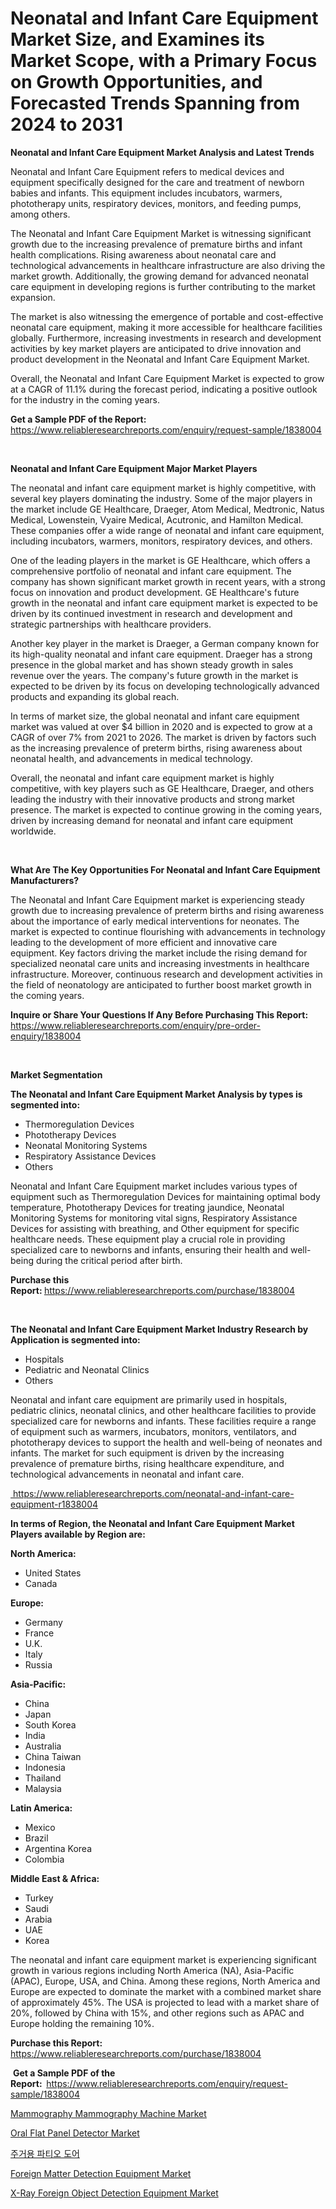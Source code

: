 <p><h1>Neonatal and Infant Care Equipment Market Size, and Examines its Market Scope, with a Primary Focus on Growth Opportunities, and Forecasted Trends Spanning from 2024 to 2031</h1></p><p><strong>Neonatal and Infant Care Equipment Market Analysis and Latest Trends</strong></p>
<p><p>Neonatal and Infant Care Equipment refers to medical devices and equipment specifically designed for the care and treatment of newborn babies and infants. This equipment includes incubators, warmers, phototherapy units, respiratory devices, monitors, and feeding pumps, among others.</p><p>The Neonatal and Infant Care Equipment Market is witnessing significant growth due to the increasing prevalence of premature births and infant health complications. Rising awareness about neonatal care and technological advancements in healthcare infrastructure are also driving the market growth. Additionally, the growing demand for advanced neonatal care equipment in developing regions is further contributing to the market expansion.</p><p>The market is also witnessing the emergence of portable and cost-effective neonatal care equipment, making it more accessible for healthcare facilities globally. Furthermore, increasing investments in research and development activities by key market players are anticipated to drive innovation and product development in the Neonatal and Infant Care Equipment Market.</p><p>Overall, the Neonatal and Infant Care Equipment Market is expected to grow at a CAGR of 11.1% during the forecast period, indicating a positive outlook for the industry in the coming years.</p></p>
<p><strong>Get a Sample PDF of the Report:&nbsp;</strong> <a href="https://www.reliableresearchreports.com/enquiry/request-sample/1838004">https://www.reliableresearchreports.com/enquiry/request-sample/1838004</a></p>
<p>&nbsp;</p>
<p><strong>Neonatal and Infant Care Equipment Major Market Players</strong></p>
<p><p>The neonatal and infant care equipment market is highly competitive, with several key players dominating the industry. Some of the major players in the market include GE Healthcare, Draeger, Atom Medical, Medtronic, Natus Medical, Lowenstein, Vyaire Medical, Acutronic, and Hamilton Medical. These companies offer a wide range of neonatal and infant care equipment, including incubators, warmers, monitors, respiratory devices, and others.</p><p>One of the leading players in the market is GE Healthcare, which offers a comprehensive portfolio of neonatal and infant care equipment. The company has shown significant market growth in recent years, with a strong focus on innovation and product development. GE Healthcare's future growth in the neonatal and infant care equipment market is expected to be driven by its continued investment in research and development and strategic partnerships with healthcare providers.</p><p>Another key player in the market is Draeger, a German company known for its high-quality neonatal and infant care equipment. Draeger has a strong presence in the global market and has shown steady growth in sales revenue over the years. The company's future growth in the market is expected to be driven by its focus on developing technologically advanced products and expanding its global reach.</p><p>In terms of market size, the global neonatal and infant care equipment market was valued at over $4 billion in 2020 and is expected to grow at a CAGR of over 7% from 2021 to 2026. The market is driven by factors such as the increasing prevalence of preterm births, rising awareness about neonatal health, and advancements in medical technology.</p><p>Overall, the neonatal and infant care equipment market is highly competitive, with key players such as GE Healthcare, Draeger, and others leading the industry with their innovative products and strong market presence. The market is expected to continue growing in the coming years, driven by increasing demand for neonatal and infant care equipment worldwide.</p></p>
<p>&nbsp;</p>
<p><strong>What Are The Key Opportunities For Neonatal and Infant Care Equipment Manufacturers?</strong></p>
<p><p>The Neonatal and Infant Care Equipment market is experiencing steady growth due to increasing prevalence of preterm births and rising awareness about the importance of early medical interventions for neonates. The market is expected to continue flourishing with advancements in technology leading to the development of more efficient and innovative care equipment. Key factors driving the market include the rising demand for specialized neonatal care units and increasing investments in healthcare infrastructure. Moreover, continuous research and development activities in the field of neonatology are anticipated to further boost market growth in the coming years.</p></p>
<p><strong>Inquire or Share Your Questions If Any Before Purchasing This Report:</strong> <a href="https://www.reliableresearchreports.com/enquiry/pre-order-enquiry/1838004">https://www.reliableresearchreports.com/enquiry/pre-order-enquiry/1838004</a></p>
<p>&nbsp;</p>
<p><strong>Market Segmentation</strong></p>
<p><strong>The Neonatal and Infant Care Equipment Market Analysis by types is segmented into:</strong></p>
<p><ul><li>Thermoregulation Devices</li><li>Phototherapy Devices</li><li>Neonatal Monitoring Systems</li><li>Respiratory Assistance Devices</li><li>Others</li></ul></p>
<p><p>Neonatal and Infant Care Equipment market includes various types of equipment such as Thermoregulation Devices for maintaining optimal body temperature, Phototherapy Devices for treating jaundice, Neonatal Monitoring Systems for monitoring vital signs, Respiratory Assistance Devices for assisting with breathing, and Other equipment for specific healthcare needs. These equipment play a crucial role in providing specialized care to newborns and infants, ensuring their health and well-being during the critical period after birth.</p></p>
<p><strong>Purchase this Report:&nbsp;</strong><a href="https://www.reliableresearchreports.com/purchase/1838004">https://www.reliableresearchreports.com/purchase/1838004</a></p>
<p>&nbsp;</p>
<p><strong>The Neonatal and Infant Care Equipment Market Industry Research by Application is segmented into:</strong></p>
<p><ul><li>Hospitals</li><li>Pediatric and Neonatal Clinics</li><li>Others</li></ul></p>
<p><p>Neonatal and infant care equipment are primarily used in hospitals, pediatric clinics, neonatal clinics, and other healthcare facilities to provide specialized care for newborns and infants. These facilities require a range of equipment such as warmers, incubators, monitors, ventilators, and phototherapy devices to support the health and well-being of neonates and infants. The market for such equipment is driven by the increasing prevalence of premature births, rising healthcare expenditure, and technological advancements in neonatal and infant care.</p></p>
<p><a href="https://www.reliableresearchreports.com/neonatal-and-infant-care-equipment-r1838004">&nbsp;https://www.reliableresearchreports.com/neonatal-and-infant-care-equipment-r1838004</a></p>
<p><strong>In terms of Region, the Neonatal and Infant Care Equipment Market Players available by Region are:</strong></p>
<p>
    <p> <strong> North America: </strong>
        <ul>
            <li>United States</li>
            <li>Canada</li>
        </ul>
        </p> 
    <p> <strong> Europe: </strong>
        <ul>
            <li>Germany</li>
            <li>France</li>
            <li>U.K.</li>
            <li>Italy</li>
            <li>Russia</li>
        </ul>
        </p> 
    <p> <strong> Asia-Pacific: </strong>
        <ul>
            <li>China</li>
            <li>Japan</li>
            <li>South Korea</li>
            <li>India</li>
            <li>Australia</li>
            <li>China Taiwan</li>
            <li>Indonesia</li>
            <li>Thailand</li>
            <li>Malaysia</li>
        </ul>
        </p> 
    <p> <strong> Latin America: </strong>
        <ul>
            <li>Mexico</li>
            <li>Brazil</li>
            <li>Argentina Korea</li>
            <li>Colombia</li>
        </ul>
        </p> 
    <p> <strong> Middle East & Africa: </strong>
        <ul>
            <li>Turkey</li>
            <li>Saudi</li>
            <li>Arabia</li>
            <li>UAE</li>
            <li>Korea</li>
        </ul>
    </p>
    </p>
<p><p>The neonatal and infant care equipment market is experiencing significant growth in various regions including North America (NA), Asia-Pacific (APAC), Europe, USA, and China. Among these regions, North America and Europe are expected to dominate the market with a combined market share of approximately 45%. The USA is projected to lead with a market share of 20%, followed by China with 15%, and other regions such as APAC and Europe holding the remaining 10%.</p></p>
<p><strong>Purchase this Report: </strong><a href="https://www.reliableresearchreports.com/purchase/1838004">https://www.reliableresearchreports.com/purchase/1838004</a></p>
<p>&nbsp;<strong>Get a Sample PDF of the Report:&nbsp;&nbsp;</strong><a href="https://www.reliableresearchreports.com/enquiry/request-sample/1838004">https://www.reliableresearchreports.com/enquiry/request-sample/1838004</a></p>
<p><strong></strong></p>
<p><p><a href="https://github.com/abigailsutherland7889/Market-Research-Report-List-1/blob/main/mammography-mammography-machine-market.md">Mammography Mammography Machine Market</a></p><p><a href="https://github.com/YashRP12/Market-Research-Report-List-5/blob/main/oral-flat-panel-detector-market.md">Oral Flat Panel Detector Market</a></p><p><a href="https://github.com/marufmohassin05/Market-Research-Report-List-2/blob/main/223772176778.md">주거용 파티오 도어</a></p><p><a href="https://github.com/BraidenLucas2019/Market-Research-Report-List-1/blob/main/foreign-matter-detection-equipment-market.md">Foreign Matter Detection Equipment Market</a></p><p><a href="https://github.com/michealerrygz/Market-Research-Report-List-1/blob/main/x-ray-foreign-object-detection-equipment-market.md">X-Ray Foreign Object Detection Equipment Market</a></p></p>